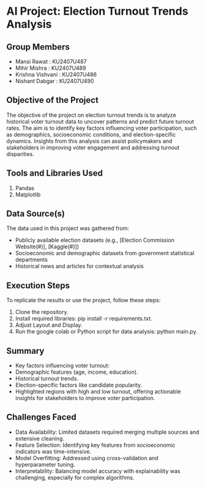 # AI Project: Election Turnout Trends Analysis

## Group Members
- Mansi Rawat : KU2407U487
- Mihir Mishra : KU2407U489
- Krishna Vishvani : KU2407U486
- Nishant Dabgar : KU2407U490

## Objective of the Project
The objective of the project on election turnout trends is to analyze historical voter turnout data to uncover patterns and predict future turnout rates. The aim is to identify key factors influencing voter participation, such as demographics, socioeconomic conditions, and election-specific dynamics. Insights from this analysis can assist policymakers and stakeholders in improving voter engagement and addressing turnout disparities.

## Tools and Libraries Used
1. Pandas
2. Matplotlib
 
## Data Source(s)
The data used in this project was gathered from:
- Publicly available election datasets (e.g., [Election Commission Website(#)], [Kaggle(#)])
- Socioeconomic and demographic datasets from government statistical departments
- Historical news and articles for contextual analysis

## Execution Steps
To replicate the results or use the project, follow these steps:
1. Clone the repository.
2. Install required libraries: pip install -r requirements.txt.
3. Adjust Layout and Display.
4. Run the google colab or Python script for data analysis: python main.py.

## Summary 
- Key factors influencing voter turnout:
-  Demographic features (age, income, education).
- Historical turnout trends.
- Election-specific factors like candidate popularity.
- Highlighted regions with high and low turnout, offering actionable insights for stakeholders to improve voter participation.

## Challenges Faced
- Data Availability: Limited datasets required merging multiple sources and extensive cleaning.
- Feature Selection: Identifying key features from socioeconomic indicators was time-intensive.
- Model Overfitting: Addressed using cross-validation and hyperparameter tuning.
- Interpretability: Balancing model accuracy with explainability was challenging, especially for complex algorithms.









